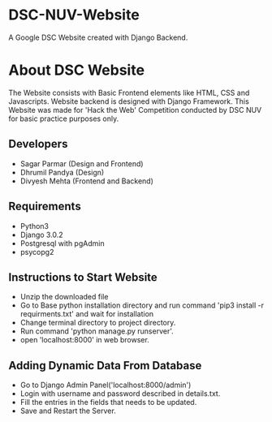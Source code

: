# DSC-NUV-Website
A Google DSC Website created with Django Backend.

# About DSC Website
The Website consists with Basic Frontend elements like HTML, CSS and Javascripts. Website backend is designed with Django Framework. This Website was made for 'Hack the Web' Competition conducted by DSC NUV for basic practice purposes only.

## Developers
- Sagar Parmar (Design and Frontend)
- Dhrumil Pandya (Design)
- Divyesh Mehta (Frontend and Backend)

## Requirements
- Python3
- Django 3.0.2
- Postgresql with pgAdmin
- psycopg2

## Instructions to Start Website

- Unzip the downloaded file
- Go to Base python installation directory and run command 'pip3 install -r requirments.txt' and wait for installation
- Change terminal directory to project directory.
- Run command 'python manage.py runserver'.
- open 'localhost:8000' in web browser.

## Adding Dynamic Data From Database
- Go to Django Admin Panel('localhost:8000/admin')
- Login with username and password described in details.txt.
- Fill the entries in the fields that needs to be updated.
- Save and Restart the Server.
